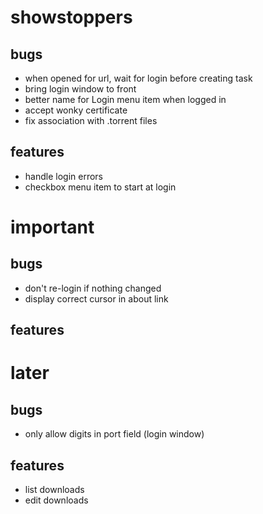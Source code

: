 # showstoppers

## bugs

- when opened for url, wait for login before creating task
- bring login window to front
- better name for Login menu item when logged in
- accept wonky certificate
- fix association with .torrent files

## features

- handle login errors
- checkbox menu item to start at login


# important

## bugs

- don't re-login if nothing changed
- display correct cursor in about link

## features


# later

## bugs

- only allow digits in port field (login window)

## features

- list downloads
- edit downloads